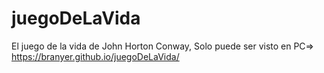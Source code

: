 # juegoDeLaVida
El juego de la vida de John Horton Conway, Solo puede ser visto en PC=> https://branyer.github.io/juegoDeLaVida/

